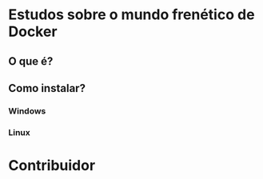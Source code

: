 # Estudos sobre o mundo frenético de Docker

## O que é?


## Como instalar?

### Windows

### Linux

# Contribuidor